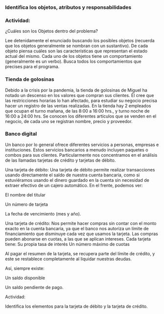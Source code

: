 ### Identifica los objetos, atributos y responsabilidades

### Actividad:

¿Cuáles son los Objetos dentro del problema?

Lee detenidamente el enunciado buscando los posibles objetos (recuerda que los objetos generalmente se nombran con un sustantivo).
De cada objeto piensa cuáles son las características que representan el estado actual del mismo.
Cada uno de los objetos tiene un comportamiento (generalmente es un verbo). Busca todos los comportamientos que precises para el programa.

### Tienda de golosinas

Debido a la crisis por la pandemia, la tienda de golosinas de Miguel ha notado un descenso en los valores que compran sus clientes. Él cree que las restricciones horarias lo han afectado, para estudiar su negocio precisa hacer un registro de las ventas realizadas.
En la tienda hay 2 empleados que ocupan el turno mañana, de las 8:00 a 16:00 hrs., y turno noche de 16:00 a 24:00 hrs.
Se conocen los diferentes artículos que se venden en el negocio, de cada uno se registran nombre, precio y proveedor.

### Banco digital

Un banco por lo general ofrece diferentes servicios a personas, empresas e instituciones. Estos servicios bancarios a menudo incluyen paquetes o combos para sus clientes.
Particularmente nos concentramos en el análisis de las llamadas tarjetas de crédito y tarjetas de débito.

Una tarjeta de débito:
Una tarjeta de débito permite realizar transacciones usando directamente el saldo de nuestra cuenta bancaria, como si estuviéramos usando el dinero guardado en la cuenta sin necesidad de extraer efectivo de un cajero automático. En el frente, podemos ver:

El nombre del titular

Un número de tarjeta

La fecha de vencimiento (mes y año).

Una tarjeta de crédito:
Nos permite hacer compras sin contar con el monto exacto en la cuenta bancaria, ya que el banco nos autoriza un límite de financiamiento que disminuye cada vez que usamos la tarjeta.
Las compras pueden abonarse en cuotas, a las que se aplican intereses. Cada tarjeta tiene: Su propia tasa de interés
Un número máximo de cuotas

Al pagar el resumen de la tarjeta, se recupera parte del límite de crédito, y este se restablece completamente al liquidar nuestras deudas.

Así, siempre existe:

Un saldo disponible

Un saldo pendiente de pago.

Actividad:

Identifica los elementos para la tarjeta de débito y la tarjeta de crédito.
